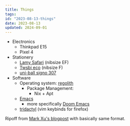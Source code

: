 ```yaml
---
title: Things
tags: 
id: "2023-08-13-things"
date: 2023-08-13
updated: 2024-09-01
---
```


-   Electronics
    -   Thinkpad E15
    -   Pixel 4
-   Stationery
    -   [Lamy Safari](https://www.lamy.com/de/lamy-safari/) (nibsize EF)
    -   [Twsbi eco](https://www.amazon.de/twsbi-eco/s?k=twsbi+eco)
        (nibsize F)
    -   [uni-ball signo
        307](https://uniballco.com/products/307-gel-pens)
-   Software
    - Operating system: [regolith](https://regolith-desktop.com/)
      - Package Management:
        - Nix + Apt
    -   [Emacs](https://www.gnu.org/software/emacs/)
        -   more specifically [Doom
            Emacs](https://github.com/doomemacs/doomemacs)
    -   [tridactyl](https://github.com/tridactyl/tridactyl) (vim
        keybinds for firefox)

Ripoff from [Mark Xu's blogpost](https://markxu.com/things) with
basically same format.
